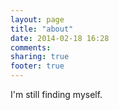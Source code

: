 ```yaml
---
layout: page
title: "about"
date: 2014-02-18 16:28
comments: 
sharing: true
footer: true
---
```


I'm still finding myself.
